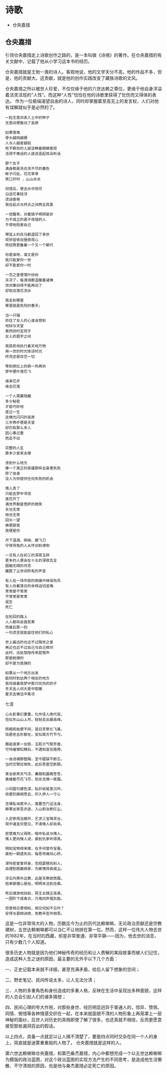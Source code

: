 # 诗歌

<!-- MarkdownTOC -->

- 仓央嘉措

<!-- /MarkdownTOC -->

## 仓央嘉措

引领仓央嘉措走上诗歌创作之路的，是一本叫做《诗境》的著作。在仓央嘉措的有关文献中，记载了他从小学习这本书的经历。

仓央嘉措就是王勃一类的诗人。客观地说，他的文学天分不高，他的作品不多，但是，他的贡献大。这贡献，就是他的创作实践改变了藏族诗歌的文风。

仓央嘉措之所以被世人珍爱，不仅仅缘于他的六世达赖之尊位，更缘于他自身洋溢着活灵活现的“人性”。而这种“人性”恰恰在他的诗歌里获得了忧伤而又得体的表达。
作为一位极端渴望自由的诗人，同时却掌握着至高无上的发言权，人们对他有误解就似乎是必然的了。

    一粒无意间丢入土中的种子
    无意间便轰动了高原

    如果落难
    骨头越贱越硬
    人与人越爱越轻
    死不瞑目的人就该睁着眼睛客观
    活得不像话的人就该竖起耳朵听话

    那个女子
    满身都是洗也洗不尽的春色
    眸子闪处，花花草草
    笑口开时 ，山山水水

    彻悟后，便去水中捞月
    沿途花事轻浮
    谎话香艳
    我在起点与终点之间两全其美

    一觉醒来，对着镜子明辨是非
    为不成立的君子改错的人
    不停地陷害自己

    琴弦上的兵马都退回了来世
    观世音依旧昼夜观心
    转经筒更叠着一个又一个朝代

    你是谁呀，谁又是你
    我只能爱你一世
    却不能爱你一时

    一念之差便落叶纷纷
    天凉了，每滴泪都温暖着诸佛
    世间事旧得不能再旧了
    却依旧落花流水

    我走到哪里
    哪里就是危险的春天;

    当一只锚
    抓住了女人的心谁会想到
    地狱与天堂
    竟然同时呈现于
    女人的眉宇之间

    我慈悲地执行着天地万物
    用一世的时光体谅时光
    终究还是目空一切

    等到病灶上的病一热再热
    梦中便叶落花飞

    缘来花开
    缘去花落

    一个人需要隐藏
    多少秘密
    才能巧妙地
    度过一生
    这佛光闪闪的高原
    三步两步便是天堂
    却仍有那么多人
    因心事过重
    而走不动

    完整的人生
    靠多少爱来支撑

    该到什么地方
    像一个真正的英雄那样去奋勇失败
    除了自身
    没人为你提供任何失败的机会

    情人丢了
    只能去梦中寻找
    莲花开了
    满世界都是菩萨的微笑
    天也无常
    地也无常
    回头一望
    佛便是我
    我便是你

    月下温酒、摔碗、磨飞刀
    守夜待兔的人从怀旧到潦倒

    一旦有人在初三的深夜玉碎
    更多的人便会在十五的深夜瓦全
    圆融无碍的月亮
    藏匿了尘世间所有的声音

    有人在一场华丽的病痛中继续伤风
    有人向着落日的余辉迫切追悔
    常常是不常常
    不常常是常常
    诞生
    死亡

    在轮回的路上
    人人都将自食其果
    而最后那一刻
    一句谎言就能留住他们的私心

    世上最远的也远不过隔世之爱
    再近也近不过自己与自己相邻
    此时，远处隐隐传来琵琶声
    那是她弹的
    却不是为我弹的

    如果从一个地方出发
    能同时到达两个相反的地方
    我将骑着我梦中那只忧伤的豹子
    冬天去人间大爱中取暖
    夏天去佛法中乘凉

七言

    心头影事幻重重，化作佳人绝代容，
    恰似东山山上月，轻轻走出最高峰。

    转眼苑枯便不同，昔日芳草化飞蓬，
    饶君老去形骸在，变似南方竹节弓。

    邂逅谁家一女郎，玉肌兰气郁芳香，
    可怜璀璨松精石，不遇知音在路旁。

    一自消魂那壁厢，至今寤寐不断忘，
    当时交臂还相失，此后思君空断肠。

    青女欲来天气凉，蒹葭和露晚苍苍，
    黄蜂散尽花飞尽，怨杀无情一夜霜。

    小印圆匀黛色深，私钤纸尾意沉吟，
    烦君刻画相思去，印入伊人一寸心

    含情私询意中人，莫要空门证法身，
    卿果出家吾亦逝，入山和汝断红尘。

    入定修观法眼开，乞求三宝降灵台，
    观中诸圣何曾见，不请情人却自来。

    密意难为父母陈，暗中私说与情人，
    情人更向情人说，直到仇家听得真。

    明知宝物得来难，在手何曾作宝看，
    直到一朝遗失后，每思奇痛彻心肝。

    深怜密爱誓终身，忽抱瑟琶向别人，
    自理愁肠磨病骨，为卿憔悴欲成尘。

    浮云内黑外边黄，此是天寒欲雨霜，
    班弟貌僧心是俗，明明末法到沧桑。

    死后魂游地狱前，冥王业镜正高悬，
    一困阶下成禽日，万鬼同声唱凯旋。

    但曾相见便相知，相见何如不见时？
    安得与君相诀绝，免教辛苦作相思。

这是一位非常伟大的人物，历数迄今为止的历代达赖喇嘛，无论政治贡献还是宗教建树，五世达赖喇嘛都可以当仁不让地排在第一位。然而，这样一位伟大人物去世的1682年，在当时的西藏，却是非常普通、非常平静——因为，他去世的消息，只有少数几个人知道。

很多历史人物就是因为他们神秘传奇的经历和让人费解的某段故事而被人们记住，造成这种人生之谜的原因，最主要的无外乎以下几个方面：

一、正史记载本来就不详细，甚至充满矛盾，给后人留下想象的空间；

二、野史笔记、民间传说太多，让人无法分清；

三、人物的多重角色和身份造成的多重人格，反映在生活中呈现出多种面貌，这样的人总会引起人们的诸多猜想；

四、民间心理的夸大作用，对那些身世、经历明显迥异于普通人的，惊异、赞佩、同情、惋惜等各种情感交织在一起，在本来就面貌不清的人物形象上再笼罩上一层神秘的面纱，后世人对历史的真相即使了解了很多，也还真就不相信，反而更愿意接受那些漏洞百出的假话。

以上四点，具备一点就足以让人搞不清楚了，要是四点同时交杂在同一个人的身上，简直就是迷雾重重般的人物了。 仓央嘉措就是这样的人。


第六世达赖喇嘛仓央嘉措，和第巴桑杰嘉措，内心中都想完成一个以五世达赖喇嘛为模版的政治蓝图，对这个政治蓝图的实现方法产生的不同思考，是造成他生活懒散、不守清规的原因，也是他与桑杰嘉措必定死亡的原因。
